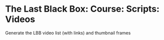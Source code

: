 # The Last Black Box: Course: Scripts: Videos
Generate the LBB video list (with links) and thumbnail frames
